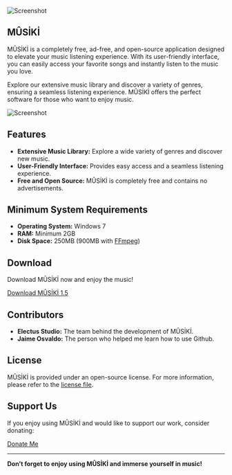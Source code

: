 ![Screenshot](https://img.itch.zone/aW1nLzE4NDA2MTg2LnBuZw==/original/eR42fz.png)

## MÛSİKİ

MÛSİKİ is a completely free, ad-free, and open-source application designed to elevate your music listening experience. With its user-friendly interface, you can easily access your favorite songs and instantly listen to the music you love.

Explore our extensive music library and discover a variety of genres, ensuring a seamless listening experience. MÛSİKİ offers the perfect software for those who want to enjoy music.


![Screenshot](https://img.itch.zone/aW1hZ2UvMzAzNDE0Ni8xODUzNTc2MC5wbmc=/original/m1nmXX.png)

## Features

- **Extensive Music Library:** Explore a wide variety of genres and discover new music.
- **User-Friendly Interface:** Provides easy access and a seamless listening experience.
- **Free and Open Source:** MÛSİKİ is completely free and contains no advertisements.

## Minimum System Requirements

- **Operating System:** Windows 7
- **RAM:** Minimum 2GB
- **Disk Space:** 250MB (900MB with [FFmpeg](https://www.ffmpeg.org/))

## Download

Download MÛSİKİ now and enjoy the music!

[Download MÛSİKİ 1.5](https://electus-studio.itch.io/msk)

## Contributors

- **Electus Studio:** The team behind the development of MÛSİKİ.
- **Jaime Osvaldo:** The person who helped me learn how to use Github.

## License

MÛSİKİ is provided under an open-source license. For more information, please refer to the [license file](LICENSE.txt).

## Support Us

If you enjoy using MÛSİKİ and would like to support our work, consider donating:

[Donate Me](https://electus-studio.itch.io/msk/purchase)

---

**Don’t forget to enjoy using MÛSİKİ and immerse yourself in music!**
